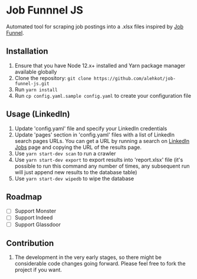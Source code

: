 # Job Funnnel JS

Automated tool for scraping job postings into a .xlsx files inspired by [Job Funnel](https://github.com/PaulMcInnis/JobFunnel).

## Installation

1. Ensure that you have Node 12.x+ installed and Yarn package manager available globally
1. Clone the repository: `git clone https://github.com/alehkot/job-funnel-js.git`
1. Run `yarn install`
1. Run `cp config.yaml.sample config.yaml` to create your configuration file

## Usage (LinkedIn)

1. Update 'config.yaml' file and specify your LinkedIn credentials
1. Update 'pages' section in 'config.yaml' files with a list of LinkedIn search pages URLs. You can get a URL by running a search on [LinkedIn Jobs](https://www.linkedin.com/jobs/) page and copying the URL of the results page.
1. Use `yarn start-dev scan` to run a crawler
1. Use `yarn start-dev export` to export results into 'report.xlsx' file (it's possible to run this command any number of times, any subsequent run will just append new results to the database table)
1. Use `yarn start-dev wipedb` to wipe the database

## Roadmap

- [ ] Support Monster
- [ ] Support Indeed
- [ ] Support Glassdoor

## Contribution

1. The development in the very early stages, so there might be considerable code changes going forward. Please feel free to fork the project if you want.

